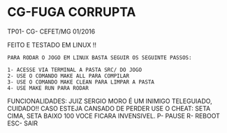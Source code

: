# CG-FUGA CORRUPTA
TP01- CG- CEFET/MG 01/2016

FEITO E TESTADO EM LINUX !!

	PARA RODAR O JOGO EM LINUX BASTA SEGUIR OS SEGUINTE PASSOS:
	
	1- ACESSE VIA TERMINAL A PASTA SRC/ DO JOGO
	2- USE O COMANDO MAKE ALL PARA COMPILAR
	3- USE O COMANDO MAKE CLEAN PARA LIMPAR A PASTA
	4- USE MAKE RUN PARA RODAR

FUNCIONALIDADES:
	JUIZ SERGIO MORO É UM INIMIGO TELEGUIADO, CUIDADO!!
	CASO ESTEJA CANSADO DE PERDER USE O CHEAT: SETA CIMA, SETA BAIXO 100 VOCE FICARA INVENSIVEL.
	P- PAUSE
	R- REBOOT
	ESC- SAIR
	

